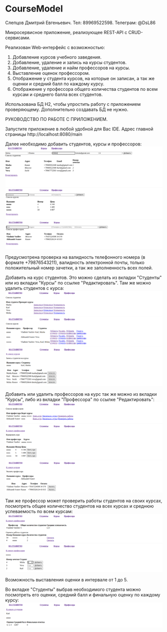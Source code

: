 # CourseModel
Слепцов Дмитрий Евгеньевич.
Тел: 89969522598.
Телеграм: @DsL86

Микросервисное приложение, реализующее REST-API с CRUD-сервисами.

Реализован Web-интерфейс с возможностью:
1) Добавление курсов учебного заведения.
2) Добавление, удаление и запись на курсы студентов.
3) Добавление, удаление и найм профессоров на курсы.
4) Выставление оценок профессором.
5) Отображение у студента курсов, на которые он записан, а так же оценки и средний балл по каждому курсу.
6) Отображение у профессора общего количества студентов по всем курсам и среднего балла всех студентов.

Использована БД H2, чтобы упростить работу с приложением проверяющему.
Дополнительно создавать БД не нужно.

РУКОВОДСТВО ПО РАБОТЕ С ПРИЛОЖЕНИЕМ.

Запустите приложение в любой удобной для Вас IDE.
Адрес главной страницы http://localhost:8080/main

Далее необходимо добавить студентов, курсы и профессоров:
![](Readme_image/01.png)
![](Readme_image/02.png)
![](Readme_image/03.png)

Предусмотрена проверка на валидность телефонного номера (в формате +79876543211), валидность электронной почты, только 
положительный номер зачетки, а так же заполненность всех полей.

Добавить на курс студентов. Это можно сделать из вкладки "Студенты" или из вкладки "Курсы" по ссылке "Редактировать".
Там же можно удалить студентов с курса:
![](Readme_image/04.png)
![](Readme_image/05.png)
![](Readme_image/06.png)

Добавить или удалить профессоров на курс так же можно из вкладки "Курсы", либо из вкладки "Профессора" по ссылке "Редактировать":
![](Readme_image/07.png)
![](Readme_image/08.png)
![](Readme_image/09.png)

Там же профессор может проверить работы студентов на своих курсах, посмотреть общее количество студентов на всех курсах 
и среднюю успеваемость по всем курсам:
![](Readme_image/10.png)
![](Readme_image/11.png)

Возможность выставления оценки в интервале от 1 до 5.

Во вкладке "Студенты" выбрав необходимого студента можно посмотреть его оценки, средний балл и финальную оценку по 
каждому курсу:
![](Readme_image/12.png)


